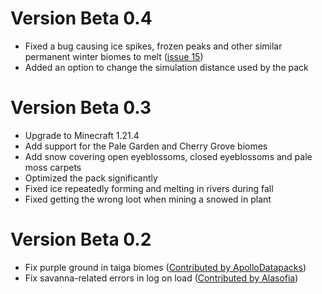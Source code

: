 # Version Beta 0.4
- Fixed a bug causing ice spikes, frozen peaks and other similar permanent winter biomes to melt ([issue 15](https://github.com/slicedlime/seasons/issues/15))
- Added an option to change the simulation distance used by the pack

# Version Beta 0.3
- Upgrade to Minecraft 1.21.4
- Add support for the Pale Garden and Cherry Grove biomes
- Add snow covering open eyeblossoms, closed eyeblossoms and pale moss carpets
- Optimized the pack significantly
- Fixed ice repeatedly forming and melting in rivers during fall
- Fixed getting the wrong loot when mining a snowed in plant

# Version Beta 0.2
- Fix purple ground in taiga biomes ([Contributed by ApolloDatapacks](https://github.com/slicedlime/seasons/pull/9))
- Fix savanna-related errors in log on load ([Contributed by Alasofia](https://github.com/slicedlime/seasons/pull/2))
